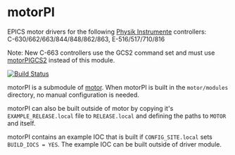 # motorPI
EPICS motor drivers for the following [Physik Instrumente](https://www.physikinstrumente.com) controllers:<br>
C-630/662/663/844/848/862/863, E-516/517/710/816

Note: New C-663 controllers use the GCS2 command set and must use [motorPIGCS2](https://github.com/epics-motor/motorPIGCS2) instead of this module.

[![Build Status](https://github.com/epics-motor/motorPI/actions/workflows/ci-scripts-build.yml/badge.svg)](https://github.com/epics-motor/motorPI/actions/workflows/ci-scripts-build.yml)
<!--[![Build Status](https://travis-ci.org/epics-motor/motorPI.png)](https://travis-ci.org/epics-motor/motorPI)-->

motorPI is a submodule of [motor](https://github.com/epics-modules/motor).  When motorPI is built in the ``motor/modules`` directory, no manual configuration is needed.

motorPI can also be built outside of motor by copying it's ``EXAMPLE_RELEASE.local`` file to ``RELEASE.local`` and defining the paths to ``MOTOR`` and itself.

motorPI contains an example IOC that is built if ``CONFIG_SITE.local`` sets ``BUILD_IOCS = YES``.  The example IOC can be built outside of driver module.
